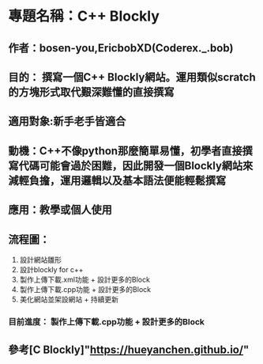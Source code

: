 # 專題名稱：C++ Blockly
## 作者：bosen-you,EricbobXD(Coderex._.bob)
## 目的： 撰寫一個C++ Blockly網站。運用類似scratch的方塊形式取代艱深難懂的直接撰寫
## 適用對象:新手老手皆適合
## 動機：C++不像python那麼簡單易懂，初學者直接撰寫代碼可能會過於困難，因此開發一個Blockly網站來減輕負擔，運用邏輯以及基本語法便能輕鬆撰寫

## 應用：教學或個人使用

## 流程圖：
1. 設計網站雛形
2. 設計blockly for c++
3. 製作上傳下載.xml功能 + 設計更多的Block
4. 製作上傳下載.cpp功能 + 設計更多的Block
5. 美化網站並架設網站 + 持續更新
### 目前進度： 製作上傳下載.cpp功能 + 設計更多的Block

## 參考[C Blockly]"https://hueyanchen.github.io/"
